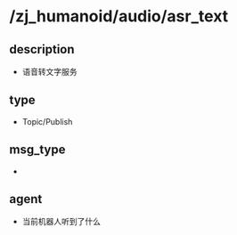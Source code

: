 ﻿# /zj_humanoid/audio/asr_text

## description
- 语音转文字服务

## type
- Topic/Publish

## msg_type
- [](../../../zj_humanoid_types.md#)

## agent
- 当前机器人听到了什么

